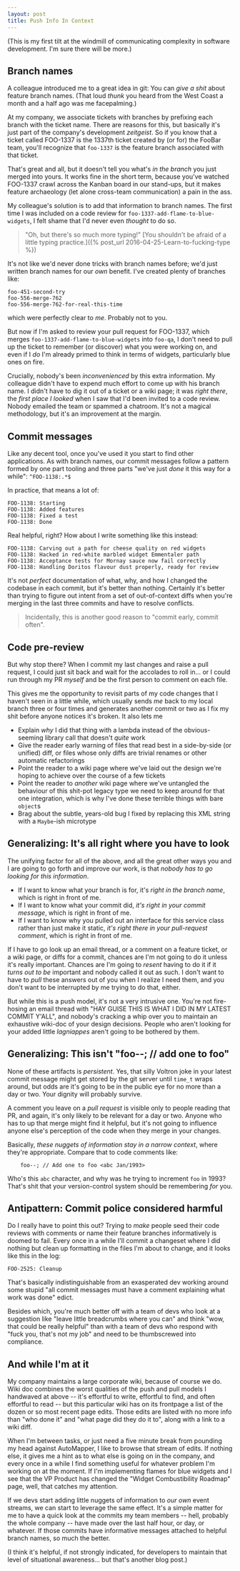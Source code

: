 ```yaml
---
layout: post
title: Push Info In Context
---
```


(This is my first tilt at the windmill of communicating complexity in
software development. I'm sure there will be more.)

## Branch names

A colleague introduced me to a great idea in git: You can _give a shit_
about feature branch names. (That loud _thunk_ you heard from the West
Coast a month and a half ago was me facepalming.)

At my company, we associate tickets with branches by prefixing each
branch with the ticket name. There are reasons for this, but basically
it's just part of the company's development _zeitgeist_.  So if you know
that a ticket called FOO-1337 is the 1337th ticket created by (or for)
the FooBar team, you'll recognize that `foo-1337` is the feature branch
associated with that ticket.

That's great and all, but it doesn't tell you what's _in the branch_ you
just merged into yours. It works fine in the short term, because you've
watched FOO-1337 crawl across the Kanban board in our stand-ups, but it
makes feature archaeology (let alone cross-team communication) a pain in
the ass.

My colleague's solution is to add that information to branch names. The
first time I was included on a code review for
`foo-1337-add-flame-to-blue-widgets`, I felt shame that I'd never even
_thought_ to do so.

> "Oh, but there's so much more typing!" [You shouldn't be afraid of a
> little typing practice.]({% post_url 2016-04-25-Learn-to-fucking-type
> %})

It's not like we'd never done tricks with branch names before; we'd just
written branch names for our _own_ benefit.  I've created plenty of
branches like:

```
foo-451-second-try
foo-556-merge-762
foo-556-merge-762-for-real-this-time
```

which were perfectly clear to _me_. Probably not to you.

But now if I'm asked to review your pull request for FOO-1337, which
merges `foo-1337-add-flame-to-blue-widgets` into `foo-qa`, I don't need
to pull up the ticket to remember (or discover) what you were working
on, and even if I _do_ I'm already primed to think in terms of widgets,
particularly blue ones on fire.

Crucially, nobody's been _inconvenienced_ by this extra information. My
colleague didn't have to expend much effort to come up with his branch
name. I didn't have to dig it out of a ticket or a wiki page; it was
_right there_, the _first place I looked_ when I saw that I'd been
invited to a code review. Nobody emailed the team or spammed a chatroom.
It's not a magical methodology, but it's an improvement at the margin.

## Commit messages

Like any decent tool, once you've used it you start to find other
applications. As with branch names, our commit messages follow a
pattern formed by one part tooling and three parts "we've just _done_ it
this way for a while": `^FOO-1138:.*$`

In practice, that means a lot of:

```
FOO-1138: Starting
FOO-1138: Added features
FOO-1138: Fixed a test
FOO-1138: Done
```

Real helpful, right? How about I write something like this instead:

```
FOO-1138: Carving out a path for cheese quality on red widgets
FOO-1138: Hacked in red-white marbled widget Emmentaler path
FOO-1138: Acceptance tests for Mornay sauce now fail correctly
FOO-1138: Handling Doritos flavour dust properly, ready for review
````

It's not _perfect_ documentation of what, why, and how I changed the
codebase in each commit, but it's better than nothing. Certainly it's
better than trying to figure out intent from a set of out-of-context
diffs when you're merging in the last three commits and have to resolve
conflicts.

> Incidentally, this is another good reason to "commit early, commit
> often".

## Code pre-review

But why stop there? When I commit my last changes and raise a pull
request, I could just sit back and wait for the accolades to roll in...
or I could run through my PR _myself_ and be the first person to comment
on each file.

This gives me the opportunity to revisit parts of my code changes that I
haven't seen in a little while, which usually sends _me_ back to my
local branch three or four times and generates another commit or two as
I fix my shit before anyone notices it's broken. It also lets me

* Explain _why_ I did that thing with a lambda instead of the
  obvious-seeming library call that doesn't _quite_ work
* Give the reader early warning of files that read best in a
  side-by-side (or unified) diff, or files whose only diffs are trivial
  renames or other automatic refactorings
* Point the reader to a wiki page where we've laid out the design we're
  hoping to achieve over the course of a few tickets
* Point the reader to _another_ wiki page where we've untangled the
  behaviour of this shit-pot legacy type we need to keep around for that
  one integration, which is why I've done these terrible things with
  bare `object`s
* Brag about the subtle, years-old bug I fixed by replacing this XML
  string with a `Maybe`-ish microtype

## Generalizing: It's all right where you have to look

The unifying factor for all of the above, and all the great other ways
you and I are going to go forth and improve our work, is that _nobody
has to go looking for this information_.

* If I want to know what your branch is for, it's _right in the branch
  name_, which is right in front of me.
* If I want to know what your commit did, _it's right in your commit
  message_, which is right in front of me.
* If I want to know why you pulled out an interface for this service
  class rather than just make it static, _it's right there in your
  pull-request comment_, which is right in front of me.

If I have to go look up an email thread, or a comment on a feature
ticket, or a wiki page, or diffs for a commit, chances are I'm not going
to do it unless it's really important. Chances are I'm going to _resent_
having to do it if it _turns out to be_ important and nobody called it
out as such. I don't want to have to _pull_ these answers out of you
when I realize I need them, and you don't want to be interrupted by me
trying to do that, either.

But while this is a push model, it's not a very intrusive one. You're
not fire-hosing an email thread with "HAY GUISE THIS IS WHAT I DID IN MY
LATEST COMMIT Y'ALL", and nobody's cracking a whip over you to maintain
an exhaustive wiki-doc of your design decisions. People who aren't
looking for your added little _lagniappes_ aren't going to be bothered
by them.

## Generalizing: This isn't "foo--; // add one to foo"

None of these artifacts is _persistent_. Yes, that silly Voltron joke in
your latest commit message might get stored by the git server until
`time_t` wraps around, but odds are it's going to be in the public eye
for no more than a day or two. Your dignity will probably survive.

A comment you leave on a _pull request_ is visible only to people
reading that PR, and again, it's only likely to be relevant for a day or
two. Anyone who has to up that merge might find it helpful, but it's not
going to influence anyone else's perception of the code when they merge
in your changes.

Basically, _these nuggets of information stay in a narrow context_,
where they're appropriate. Compare that to code comments like:

```
    foo--; // Add one to foo <abc Jan/1993>
```

Who's this `abc` character, and why was he trying to increment `foo` in
1993? That's shit that your version-control system should be remembering
_for_ you.

## Antipattern: Commit police considered harmful

Do I really have to point this out? Trying to _make_ people seed their
code reviews with comments or name their feature branches informatively
is doomed to fail. Every once in a while I'll commit a changeset where I
did nothing but clean up formatting in the files I'm about to change,
and it looks like this in the log:

```
FOO-2525: Cleanup
```

That's basically indistinguishable from an exasperated dev working
around some stupid "all commit messages must have a comment explaining
what work was done" edict.

Besides which, you're much better off with a team of devs who look at a
suggestion like "leave little breadcrumbs where you can" and think "wow,
that could be really helpful" than with a team of devs who respond with
"fuck you, that's not my job" and need to be thumbscrewed into
compliance.

## And while I'm at it

My company maintains a large corporate wiki, because of course we do.
Wiki doc combines the worst qualities of the push and pull models I
handwaved at above -- it's effortful to write, effortful to find, and
often effortful to read -- but this particular wiki has on its frontpage
a list of the dozen or so most recent page edits. Those edits are listed
with no more info than "who done it" and "what page did they do it to",
along with a link to a wiki diff.

When I'm between tasks, or just need a five minute break from pounding
my head against AutoMapper, I like to browse that stream of edits. If
nothing else, it gives me a hint as to what else is going on in the
company, and every once in a while I find something useful for whatever
problem I'm working on at the moment. If I'm implementing flames for
blue widgets and I see that the VP Product has changed the "Widget
Combustibility Roadmap" page, well, that catches my attention.

If we devs start adding little nuggets of information to _our own_ event
streams, we can start to leverage the same effect. It's a simple matter
for me to have a quick look at the commits my team members -- hell,
probably the whole company -- have made over the last half hour, or day,
or whatever. If those commits have informative messages attached to
helpful branch names, so much the better.

(I think it's helpful, if not strongly indicated, for developers to
maintain that level of situational awareness... but that's another blog
post.)
